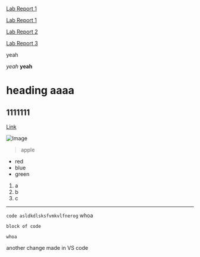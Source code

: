 [Lab Report 1](lab-report-1-week-2.html)

[Lab Report 1](https://rchaklas.github.io/cse15l-lab-reports/lab-report-1-week-2.html)

[Lab Report 2](https://rchaklas.github.io/cse15l-lab-reports/lab-report-2-week-4.html)

[Lab Report 3](https://rchaklas.github.io/cse15l-lab-reports/lab-report-3-week-6.html)

yeah

*yeah*
**yeah**
# heading aaaa

## 1111111

[Link](https://rchaklas.github.io/cse15l-lab-reports/experiment.html)

![Image](https://media.istockphoto.com/photos/red-apple-with-leaf-isolated-on-white-background-picture-id185262648?b=1&k=20&m=185262648&s=170667a&w=0&h=2ouM2rkF5oBplBmZdqs3hSOdBzA4mcGNCoF2P0KUMTM=)

> apple

* red
* blue
* green

1. a
2. b
3. c

---

`code asldkdlsksfvmkvlfnerog` whoa

```
block of code

whoa
```

another change made in VS code
